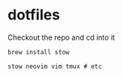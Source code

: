 # dotfiles

Checkout the repo and cd into it

`brew install stow`

```
stow neovim vim tmux # etc
```
